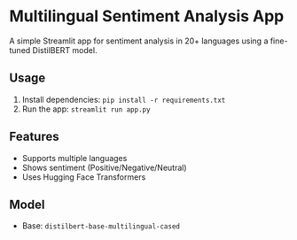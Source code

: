 # Multilingual Sentiment Analysis App

A simple Streamlit app for sentiment analysis in 20+ languages using a fine-tuned DistilBERT model.

## Usage
1. Install dependencies: `pip install -r requirements.txt`
2. Run the app: `streamlit run app.py`

## Features
- Supports multiple languages
- Shows sentiment (Positive/Negative/Neutral)
- Uses Hugging Face Transformers

## Model
- Base: `distilbert-base-multilingual-cased`
